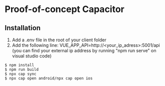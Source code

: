 # Proof-of-concept Capacitor

## Installation
1. Add a .env file in the root of your client folder
2. Add the following line: VUE_APP_API=http://<your_ip_adress>:5001/api 
   (you can find your external ip address by running "npm run serve" on visual studio code)

```console
$ npm install
$ npm run build
$ npx cap sync
$ npx cap open android/npx cap open ios
```
